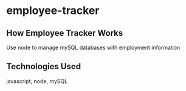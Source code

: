 # employee-tracker

## How Employee Tracker Works
Use node to manage mySQL databases with employment information


## Technologies Used

javascript, node, mySQL